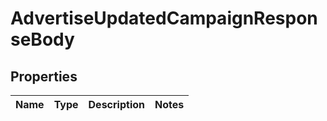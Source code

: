 # AdvertiseUpdatedCampaignResponseBody

## Properties
Name | Type | Description | Notes
------------ | ------------- | ------------- | -------------
